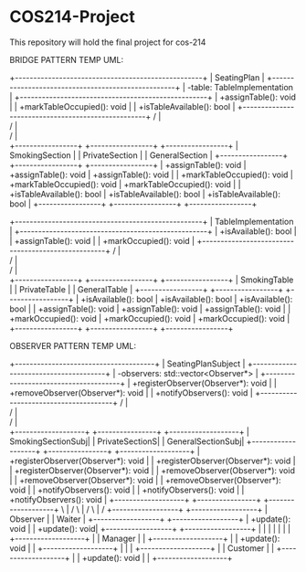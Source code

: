 # COS214-Project
This repository will hold the final project for cos-214

BRIDGE PATTERN TEMP UML:

+---------------------------------------------------+
|                  SeatingPlan                      |
+---------------------------------------------------+
| -table: TableImplementation                       |
+---------------------------------------------------+
| +assignTable(): void                             |
| +markTableOccupied(): void                       |
| +isTableAvailable(): bool                        |
+---------------------------------------------------+
                    /             |             \
                   /              |              \
                  /               |               \
+-----------------+ +-----------------+ +-----------------+
| SmokingSection  | | PrivateSection  | | GeneralSection  |
+-----------------+ +-----------------+ +-----------------+
| +assignTable(): void | +assignTable(): void | +assignTable(): void |
| +markTableOccupied(): void | +markTableOccupied(): void | +markTableOccupied(): void |
| +isTableAvailable(): bool | +isTableAvailable(): bool | +isTableAvailable(): bool |
+-----------------+ +-----------------+ +-----------------+

+---------------------------------------------------+
|                TableImplementation                |
+---------------------------------------------------+
| +isAvailable(): bool                            |
| +assignTable(): void                            |
| +markOccupied(): void                           |
+---------------------------------------------------+
            /              |              \
           /               |               \
          /                |                \
+-----------------+ +-----------------+ +-----------------+
| SmokingTable    | | PrivateTable    | | GeneralTable    |
+-----------------+ +-----------------+ +-----------------+
| +isAvailable(): bool | +isAvailable(): bool | +isAvailable(): bool |
| +assignTable(): void | +assignTable(): void | +assignTable(): void |
| +markOccupied(): void | +markOccupied(): void | +markOccupied(): void |
+-----------------+ +-----------------+ +-----------------+





OBSERVER PATTERN TEMP UML:

+--------------------------------------+
|        SeatingPlanSubject            |
+--------------------------------------+
| -observers: std::vector<Observer*>  |
+--------------------------------------+
| +registerObserver(Observer*): void |
| +removeObserver(Observer*): void   |
| +notifyObservers(): void           |
+--------------------------------------+
              /          |           \
             /           |            \
            /            |             \
+-------------------+ +----------------+ +-------------------+
| SmokingSectionSubj| | PrivateSectionS| | GeneralSectionSubj|
+-------------------+ +----------------+ +-------------------+
| +registerObserver(Observer*): void | | +registerObserver(Observer*): void | | +registerObserver(Observer*): void |
| +removeObserver(Observer*): void   | | +removeObserver(Observer*): void   | | +removeObserver(Observer*): void   |
| +notifyObservers(): void           | | +notifyObservers(): void           | | +notifyObservers(): void           |
+-------------------+ +----------------+ +-------------------+
              \           |            /
               \          |           /
                \         |          /
+------------------+ +------------------+
|       Observer     | |      Waiter    |
+------------------+ +------------------+
| +update(): void   | | +update(): void|
+------------------+ +------------------+
              |          |           |
              |          |           |
              | +-------------------+
              | |      Manager      |
              | +-------------------+
              | | +update(): void   |
              | +-------------------+
              |          |
              | +-------------------+
              | |     Customer      |
              | +-------------------+
              | | +update(): void  |
              | +-------------------+
